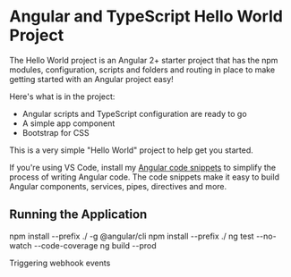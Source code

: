 # Angular and TypeScript Hello World Project

The Hello World project is an Angular 2+ starter project that has the npm modules, 
configuration, scripts and folders and routing in place to make getting started 
with an Angular project easy!

Here's what is in the project:

* Angular scripts and TypeScript configuration are ready to go
* A simple app component 
* Bootstrap for CSS

This is a very simple "Hello World" project to help get you started.

If you're using VS Code, install my [Angular code snippets](https://blog.codewithdan.com/2017/04/01/angular-2-typescript-and-html-snippets-for-vs-code/) 
to simplify the process of writing Angular code. The code snippets make it easy
to build Angular components, services, pipes, directives and more.


## Running the Application

npm install  --prefix ./ -g @angular/cli
npm install  --prefix ./
ng test --no-watch --code-coverage
ng build --prod


Triggering webhook events
